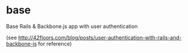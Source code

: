 base
====
Base Rails & Backbone.js app with user authentication

(see http://42floors.com/blog/posts/user-authentication-with-rails-and-backbone-js for reference)